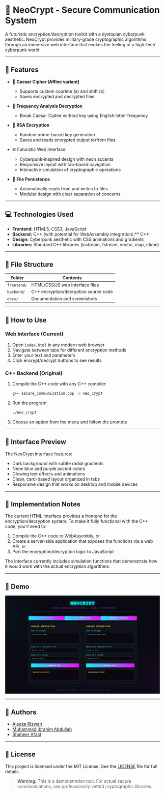 # 🔐 NeoCrypt - Secure Communication System

A futuristic encryption/decryption toolkit with a dystopian cyberpunk aesthetic. NeoCrypt provides military-grade cryptographic algorithms through an immersive web interface that evokes the feeling of a high-tech cyberpunk world.

---

## 🧠 Features

- 🧪 **Caesar Cipher (Affine variant)**  
  - Supports custom coprime (a) and shift (b)
  - Saves encrypted and decrypted files

- 🔎 **Frequency Analysis Decryption**  
  - Break Caesar Cipher without key using English letter frequency

- 🔐 **RSA Encryption**  
  - Random prime-based key generation
  - Saves and reads encrypted output to/from files

- 🌐 Futuristic Web Interface
  - Cyberpunk-inspired design with neon accents
  - Responsive layout with tab-based navigation
  - Interactive simulation of cryptographic operations

- 🧾 **File Persistence**  
  - Automatically reads from and writes to files
  - Modular design with clear separation of concerns

---

## 💻 Technologies Used

- **Frontend:** HTML5, CSS3, JavaScript
- **Backend:** C++ (with potential for WebAssembly integration):** C++
- **Design:** Cyberpunk aesthetic with CSS animations and gradients
- **Libraries:** Standard C++ libraries (iostream, fstream, vector, map, ctime)

---

## 📂 File Structure

| Folder       | Contents                                   |
|--------------|--------------------------------------------|
| `frontend/`  | HTML/CSS/JS web interface files            |
| `backend/`   | C++ encryption/decryption source code      |
| `docs/`      | Documentation and screenshots              |

---

## 🚀 How to Use

### Web Interface (Current)
1. Open `index.html` in any modern web browser
2. Navigate between tabs for different encryption methods
3. Enter your text and parameters
4. Click encrypt/decrypt buttons to see results

### C++ Backend (Original)
1. Compile the C++ code with any C++ compiler:
    ```bash
    g++ secure_communication.cpp -o neo_crypt
    ```
2. Run the program:
    ```bash
    ./neo_crypt
    ```
3. Choose an option from the menu and follow the prompts

---

## 🎨 Interface Preview

The NeoCrypt interface features:
- Dark background with subtle radial gradients
- Neon blue and purple accent colors
- Glowing text effects and animations
- Clean, card-based layout organized in tabs
- Responsive design that works on desktop and mobile devices

---

## 🔧 Implementation Notes

The current HTML interface provides a frontend for the encryption/decryption system. To make it fully functional with the C++ code, you'll need to:
1. Compile the C++ code to WebAssembly, or
2. Create a server-side application that exposes the functions via a web API, or
3. Port the encryption/decryption logic to JavaScript

The interface currently includes simulation functions that demonstrate how it would work with the actual encryption algorithms.

---

## 📸 Demo

![Demo](images/demo.jpg)

---

## 👤 Authors

- [Aleeza Rizwan](https://github.com/its-aleezA)
- [Muhammad Ibrahim Abdullah](https://github.com/Ibrahim5570)
- [Shaheer Afzal](https://github.com/ShaheerAfzal) 

---

## 🔖 License

This project is licensed under the MIT License.
See the [LICENSE](LICENSE) file for full details.

> **Warning:** This is a demonstration tool. For actual secure communications, use professionally vetted cryptographic libraries.
